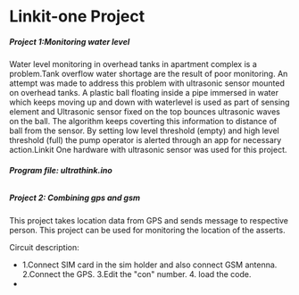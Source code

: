 #  Linkit-one Project


<h5>Project 1:Monitoring water level</h5>
Water level monitoring in overhead tanks in apartment complex is a problem.Tank overflow water shortage are the result of poor monitoring. An attempt was made to address this problem with ultrasonic sensor mounted on overhead tanks. A plastic ball floating inside a pipe immersed in water which keeps moving up and down with waterlevel is used as part of sensing element and Ultrasonic sensor fixed on the top bounces ultrasonic waves on the ball. The algorithm keeps coverting this information to distance of ball from the sensor. By setting low level threshold (empty) and high level threshold (full) the pump operator is alerted  through an app for necessary action.Linkit One hardware with ultrasonic sensor was used for this project.
<h6> <b> Program file: ultrathink.ino </h6> </b>

<h5> Project 2: Combining gps and gsm </h5>
 
 This project takes location data from GPS and sends message to respective person. This project can be used for monitoring the location of the asserts.
 
 Circuit description: 
  *  1.Connect SIM card in the sim holder and also connect GSM antenna.
     2.Connect the GPS.
     3.Edit the "con" number. 
     4. load the code. 
   *
